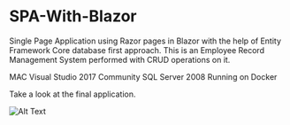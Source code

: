 # SPA-With-Blazor
Single Page Application using Razor pages in Blazor with the help of Entity Framework Core database first approach. 
This is an Employee Record Management System performed with CRUD operations on it.

MAC Visual Studio 2017 Community 
SQL Server 2008 Running on Docker

Take a look at the final application.

![Alt Text](https://i2.wp.com/ankitsharmablogs.com/wp-content/uploads/2018/05/BlazorWithRazor.gif)
